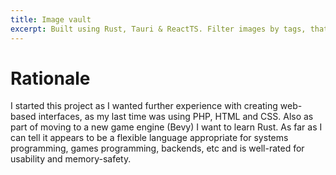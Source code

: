 ```yaml
---
title: Image vault 
excerpt: Built using Rust, Tauri & ReactTS. Filter images by tags, that can be customised by user
---
```


Rationale 
=========

I started this project as I wanted further experience with creating web-based interfaces, as my last time was using PHP, HTML and CSS. 
Also as part of moving to a new game engine (Bevy) I want to learn Rust. As far as I can tell it appears to be a flexible language appropriate for systems programming, games programming, backends, etc and is well-rated for usability and memory-safety. 